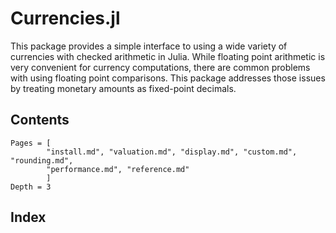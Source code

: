 # Currencies.jl

This package provides a simple interface to using a wide variety of currencies
with checked arithmetic in Julia. While floating point arithmetic is very
convenient for currency computations, there are common problems with using
floating point comparisons. This package addresses those issues by treating
monetary amounts as fixed-point decimals.

## Contents

```@contents
Pages = [
        "install.md", "valuation.md", "display.md", "custom.md", "rounding.md",
        "performance.md", "reference.md"
        ]
Depth = 3
```

## Index

```@index
```
